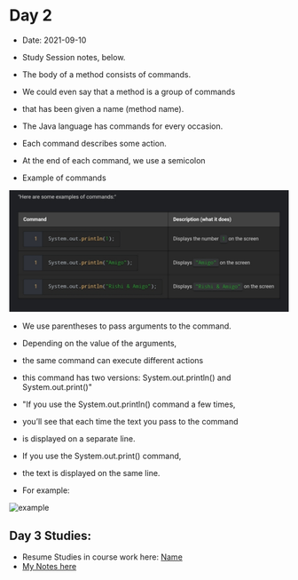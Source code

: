 # Day 2
* Date: 2021-09-10
* Study Session notes, below. 

* The body of a method consists of commands. 
* We could even say that a method is a group of commands 
* that has been given a name (method name).

* The Java language has commands for every occasion. 
* Each command describes some action. 
* At the end of each command, we use a semicolon
* Example of commands 

![Example_image](https://github.com/EO4wellness/T-I-L/blob/main/JAVA/Images/CodeGym/JavaBasics/ex_20210910-002510_CodeGym.jpg)

* We use parentheses to pass arguments to the command. 
* Depending on the value of the arguments, 
* the same command can execute different actions

* this command has two versions: System.out.println() and System.out.print()"
* "If you use the System.out.println() command a few times, 
* you’ll see that each time the text you pass to the command 
* is displayed on a separate line. 
* If you use the System.out.print() command, 
* the text is displayed on the same line. 
* For example:

![example](#)

## Day 3 Studies: 
* Resume Studies in course work here: [Name](#)
* [My Notes here](#)
